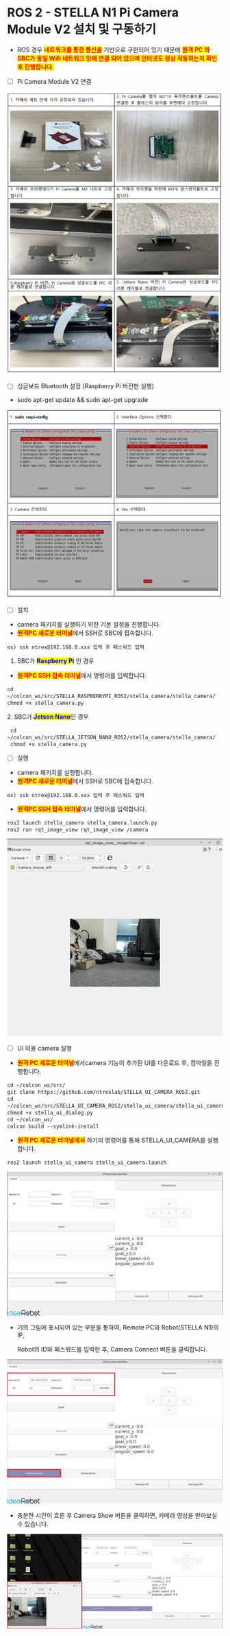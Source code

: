 # ROS 2 - STELLA N1 Pi Camera Module V2 설치 및 구동하기



* ROS 경우 <mark style="color:red;">**네트워크를 통한 통신을**</mark> 기반으로 구현되어 있기 때문에 <mark style="color:red;">**원격 PC 와 SBC가 동일 Wifi 네트워크 망에 연결 되어 있으며 인터넷도 정상 작동하는지 확인 후 진행합니다.**</mark>    &#x20;

<!---->

* [ ] Pi Camera Module V2 연결

![](../../.gitbook/assets/057.png)

* [ ] 싱글보드 Bluetooth 설정 (Raspberry Pi 버전만 실행)

<!---->

* sudo apt-get update && sudo apt-get upgrade

![](../../.gitbook/assets/058.png)

* [ ] 설치 &#x20;

<!---->

* camera 패키지를 실행하기 위한 기본 설정을 진행합니다.&#x20;
* <mark style="color:red;">**원격PC 새로운 터미널**</mark>에서 SSH로 SBC에 접속합니다.

```
ex) ssh ntrex@192.168.0.xxx 입력 후 패스워드 입력
```

1. &#x20;SBC가 <mark style="color:blue;">**Raspberry Pi**</mark> 인 경우&#x20;

* <mark style="color:red;">**원격PC SSH 접속 터미널**</mark>에서 명령어를 입력합니다. &#x20;

```
cd ~/colcon_ws/src/STELLA_RASPBERRYPI_ROS2/stella_camera/stella_camera/
chmod +x stella_camera.py
```

2\.   SBC가 <mark style="color:blue;">**Jetson Nano**</mark>인 경우&#x20;

```
 cd ~/colcon_ws/src/STELLA_JETSON_NANO_ROS2/stella_camera/stella_camera/
 chmod +x stella_camera.py
```

* [ ] 실행 &#x20;

<!---->

* camera 패키지를 실행합니다.
* <mark style="color:red;">**원격PC 새로운 터미널**</mark>에서 SSH로 SBC에 접속합니다.

```
ex) ssh ntrex@192.168.0.xxx 입력 후 패스워드 입력
```

* <mark style="color:red;">**원격PC SSH 접속 터미널**</mark>에서 명령어를 입력합니다.&#x20;

```
ros2 launch stella_camera stella_camera.launch.py
ros2 run rqt_image_view rqt_image_view /camera
```

![](<../../.gitbook/assets/Screenshot from 2021-10-29 14-58-26 (1).png>)

* [ ] UI 이용 camera 실행&#x20;

<!---->

* <mark style="color:red;">**원격 PC 새로운 터미널**</mark>에서camera 기능이 추가된 UI를 다운로드 후, 컴파일을 진행합니다.

```
cd ~/colcon_ws/src/
git clone https://github.com/ntrexlab/STELLA_UI_CAMERA_ROS2.git
cd ~/colcon_ws/src/STELLA_UI_CAMERA_ROS2/stella_ui_camera/stella_ui_camera/
chmod +x stella_ui_dialog.py
cd ~/colcon_ws/
colcon build --symlink-install
```

* <mark style="color:red;">**원격 PC 새로운 터미널에서**</mark> 하기의 명령어를 통해 STELLA\_UI\_CAMERA를 실행합니다.&#x20;

```
ros2 launch stella_ui_camera stella_ui_camera.launch
```

![](<../../.gitbook/assets/Screenshot from 2021-10-29 14-26-49.png>)

*   기의 그림에 표시되어 있는 부분을 통하여, Remote PC와 Robot(STELLA N1)의 IP,

    &#x20;Robot의 ID와 패스워드를 입력한 후, Camera Connect 버튼을 클릭합니다.&#x20;

![](<../../.gitbook/assets/Screenshot from 2021-10-29 14-57-00.png>)

* 충분한 시간이 흐른 후 Camera Show 버튼을 클릭하면, 카메라 영상을 받아보실 수 있습니다.

![](<../../.gitbook/assets/Screenshot from 2021-10-29 14-57-13.png>)
